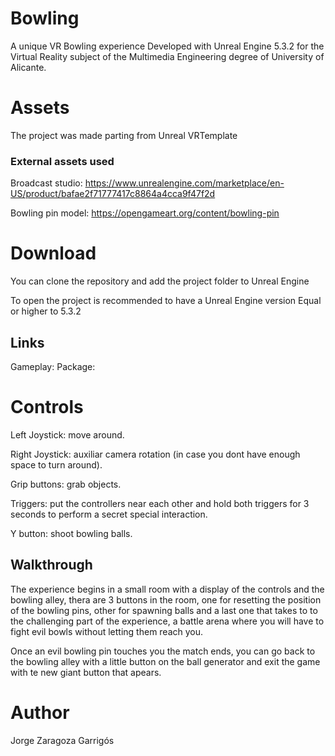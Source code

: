 # Bowling

A  unique VR Bowling experience Developed with Unreal Engine 5.3.2 for the Virtual Reality subject of the Multimedia Engineering degree of University of Alicante.

# Assets

The project was made parting from Unreal VRTemplate

### External assets used
Broadcast studio: https://www.unrealengine.com/marketplace/en-US/product/bafae2f71777417c8864a4cca9f47f2d

Bowling pin model: https://opengameart.org/content/bowling-pin

# Download
You can clone the repository and add the project folder to Unreal Engine

To open the project is recommended to have a Unreal Engine version Equal or higher to 5.3.2

## Links
Gameplay:
Package:

# Controls
Left Joystick: move around.

Right Joystick: auxiliar camera rotation (in case you dont have enough space to turn around).

Grip buttons: grab objects.

Triggers: put the controllers near each other and hold both triggers for 3 seconds to perform a secret special interaction.

Y button: shoot bowling balls.

## Walkthrough
The experience begins in a small room with a display of the controls and the bowling alley, thera are 3 buttons in the room, one for resetting the position of the bowling pins, other for spawning balls and a last one that takes to to the challenging part of the experience, a battle arena where you will have to fight evil bowls  without letting them reach you.

Once an evil bowling pin touches you the match ends, you can go back to the bowling alley with a little button on the ball generator and exit the game with te new giant button that apears.

# Author
Jorge Zaragoza Garrigós
